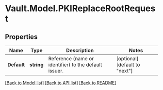 # Vault.Model.PKIReplaceRootRequest

## Properties

Name | Type | Description | Notes
------------ | ------------- | ------------- | -------------
**Default** | **string** | Reference (name or identifier) to the default issuer. | [optional] [default to "next"]


[[Back to Model list]](../README.md#documentation-for-models) [[Back to API list]](../README.md#documentation-for-api-endpoints) [[Back to README]](../README.md)

